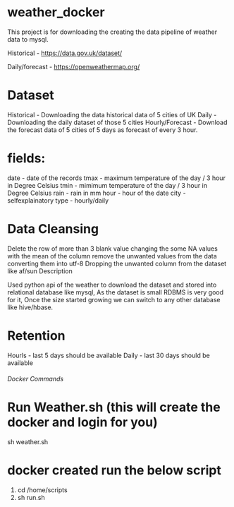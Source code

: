# weather_docker

This project is for downloading the creating the data pipeline of weather data to mysql.

Historical - https://data.gov.uk/dataset/

Daily/forecast - https://openweathermap.org/

# Dataset

Historical - Downloading the data historical data of 5 cities of UK
Daily - Downloading the daily dataset of those 5 cities
Hourly/Forecast - Download the forecast data of 5 cities of 5 days as forecast of every 3 hour.

# fields:

date - date of the records
tmax - maximum temperature of the day / 3 hour in Degree Celsius
tmin - mimimum temperature of the day / 3 hour in Degree Celsius
rain - rain in mm
hour - hour of the date
city - selfexplainatory
type - hourly/daily

# Data Cleansing

Delete the row of more than 3 blank value
changing the some NA values with the mean of the column
remove the unwanted values from the data
converting them into utf-8
Dropping the unwanted column from the dataset like af/sun
Description

Used python api of the weather to download the dataset and stored into relational database like mysql, As the dataset is small RDBMS is very good for it, Once the size started growing we can switch to any other database like hive/hbase.

# Retention

Hourls - last 5 days should be available
Daily - last 30 days should be available

######    Docker Commands  ######
# Run Weather.sh  (this will create the docker and login for you) 
  sh weather.sh 
  
#  docker created run the below script
1. cd /home/scripts
2. sh run.sh


